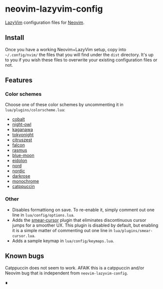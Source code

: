 # neovim-lazyvim-config

[LazyVim](https://www.lazyvim.org/) configuration files for [Neovim](https://neovim.io).

## Install

Once you have a working Neovim+LazyVim setup, copy into `~/.config/nvim/` the files that you will find under the `dist` directory.
It's up to you if you wish these files to overwrite your existing configuration files or not.

## Features

### Color schemes

Choose one of these color schemes by uncommenting it in `lua/plugins/colorscheme.lua`:

- [cobalt](https://vimcolorschemes.com/wurli/cobalt.nvim)
- [night-owl](https://vimcolorschemes.com/oxfist/night-owl.nvim)
- [kaganawa](https://dotfyle.com/plugins/rebelot/kanagawa.nvim)
- [tokyonight](https://dotfyle.com/plugins/folke/tokyonight.nvim)
- [citruszest](https://github.com/zootedb0t/citruszest.nvim)
- [falcon](https://vimcolorschemes.com/i/trending/s.falcon)
- [rasmus](https://vimcolorschemes.com/kvrohit/rasmus.nvim)
- [blue-moon](https://dotfyle.com/plugins/kyazdani42/blue-moon)
- [eidolon](https://vimcolorschemes.com/vallen217/eidolon.nvim)
- [nord](https://www.nordtheme.com/ports/vim)
- [nordic](https://vimcolorschemes.com/alexvzyl/nordic.nvim)
- [darkrose](https://vimcolorschemes.com/water-sucks/darkrose.nvim)
- [monochrome](https://dotfyle.com/plugins/kdheepak/monochrome.nvim)
- [catppuccin](https://vimcolorschemes.com/catppuccin/nvim)

### Other

- Disables formattiong on save. To re-enable it, simply comment out one line in `lua/config/options.lua`.
- Adds the [smear-cursor](https://github.com/sphamba/smear-cursor.nvim) plugin that eliminates discontinuous cursor jumps for a smoother UX. This plugin is disabled by default, but enabling it is a simple matter of commenting out one line in `lua/plugins/smear-cursor.lua`.
- Adds a sample keymap in `lua/config/keymaps.lua`.

## Known bugs

Catppuccin does not seem to work. AFAIK this is a catppuccin and/or Neovim bug that is independent from `neovim-lazyvim-config`. 

∎

